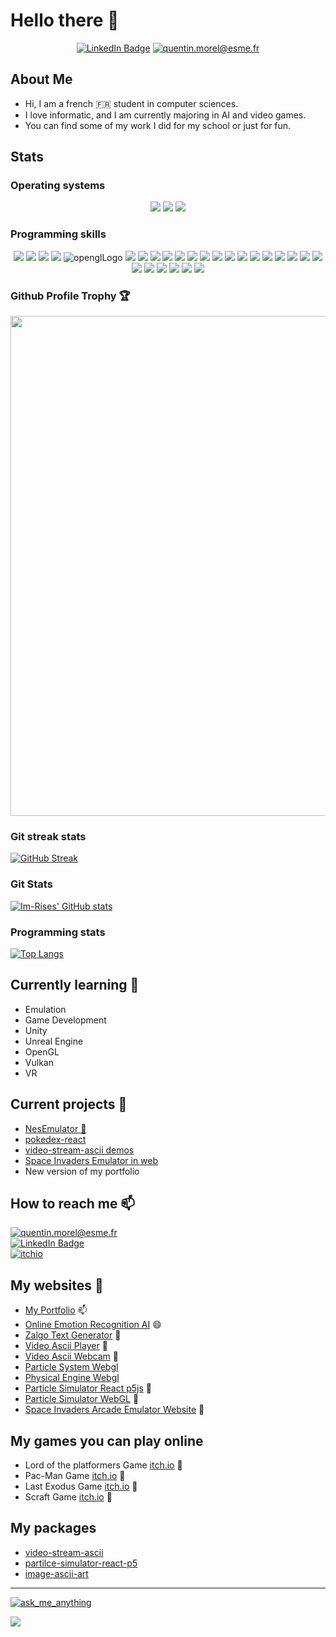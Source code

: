 # Hello there 👋

<!-- Docs for Readme APi display -->
<!-- 
https://github.com/anuraghazra/github-readme-stats
https://dev.to/envoy_/150-badges-for-github-pnk
https://github.com/ryo-ma/github-profile-trophy
https://github-readme-streak-stats.herokuapp.com/demo/?user=Im-Rises&theme=dark&hide_border=true&date_format=&locale=en&properties=background
https://www.profileme.dev/create-profile
-->

<p align="center">
    <a href="https://www.linkedin.com/in/quentin-morel-630b4215a/"><img src="https://img.shields.io/badge/LinkedIn-0077B5?style=for-the-badge&logo=linkedin&logoColor=white" alt="LinkedIn Badge"></a>
    <a href="mailto:quentin.morel@esme.fr"><img src="https://img.shields.io/badge/Microsoft_Outlook-0078D4?style=for-the-badge&logo=microsoft-outlook&logoColor=white" alt="quentin.morel@esme.fr"></a>
</p>

## About Me 

- Hi, I am a french 🇫🇷 student in computer sciences.  
- I love informatic, and I am currently majoring in AI and video games.
- You can find some of my work I did for my school or just for fun.

## Stats

### Operating systems

<p align='center'>
    <img src="https://img.shields.io/badge/Windows-0078D6?style=for-the-badge&logo=windows&logoColor=white">
    <img src="https://img.shields.io/badge/Ubuntu-E95420?style=for-the-badge&logo=ubuntu&logoColor=white">
    <img src="https://img.shields.io/badge/Android-3DDC84?style=for-the-badge&logo=android&logoColor=white">
</p>

### Programming skills

<p align="center">
<img src="https://img.shields.io/badge/GIT-E44C30?style=for-the-badge&logo=git&logoColor=white">
<img src="https://img.shields.io/badge/C-00599C?style=for-the-badge&logo=c&logoColor=white">
<img src="https://img.shields.io/badge/C%2B%2B-00599C?style=for-the-badge&logo=c%2B%2B&logoColor=white">
<img src="https://img.shields.io/badge/C%23-239120?style=for-the-badge&logo=c-sharp&logoColor=white">
<img src="https://img.shields.io/badge/OpenGL-FFFFFF?style=for-the-badge&logo=opengl" alt="openglLogo"/>
<img src="https://img.shields.io/badge/Rust-000000?style=for-the-badge&logo=rust&logoColor=white">
<img src="https://img.shields.io/badge/Python-3776AB?style=for-the-badge&logo=python&logoColor=white">
<img src="https://img.shields.io/badge/Java-ED8B00?style=for-the-badge&logo=java&logoColor=white">
<img src="https://img.shields.io/badge/HTML5-E34F26?style=for-the-badge&logo=html5&logoColor=white">
<img src="https://img.shields.io/badge/Sass-CC6699?style=for-the-badge&logo=sass&logoColor=white">    
<img src="https://img.shields.io/badge/CSS3-1572B6?style=for-the-badge&logo=css3&logoColor=white">
<img src="https://img.shields.io/badge/PHP-777BB4?style=for-the-badge&logo=php&logoColor=white">
<img src="https://img.shields.io/badge/React-20232A?style=for-the-badge&logo=react&logoColor=61DAFB">
<img src="https://img.shields.io/badge/TypeScript-007ACC?style=for-the-badge&logo=typescript&logoColor=white">
<img src="https://img.shields.io/badge/JavaScript-323330?style=for-the-badge&logo=javascript&logoColor=F7DF1E">
<img src="https://camo.githubusercontent.com/6a8b20fc1ddb794223a4367e9335b7b61e493bb0a5f12ee034aa2b73644a12db/68747470733a2f2f696d672e736869656c64732e696f2f62616467652f626c617a6f722d2532333531324244342e7376673f267374796c653d666f722d7468652d6261646765266c6f676f3d626c617a6f72266c6f676f436f6c6f723d7768697465">
<img src="https://img.shields.io/badge/Node.js-43853D?style=for-the-badge&logo=node.js&logoColor=white">
<img src="https://img.shields.io/badge/SQLite-07405E?style=for-the-badge&logo=sqlite&logoColor=white">
<img src="https://img.shields.io/badge/Shell_Script-121011?style=for-the-badge&logo=gnu-bash&logoColor=white">
<img src="https://img.shields.io/badge/Unity-100000?style=for-the-badge&logo=unity&logoColor=white">
<img src="https://img.shields.io/badge/-Unreal%20Engine-313131?style=for-the-badge&logo=unreal-engine&logoColor=white">
<img src="https://img.shields.io/badge/Dart-0175C2?style=for-the-badge&logo=dart&logoColor=white">
<img src="https://img.shields.io/badge/Flutter-02569B?style=for-the-badge&logo=flutter&logoColor=white">
<img src="https://img.shields.io/badge/Markdown-000000?style=for-the-badge&logo=markdown&logoColor=white">
<img src="https://img.shields.io/badge/Overleaf-47A141?style=for-the-badge&logo=Overleaf&logoColor=white">
<img src="https://camo.githubusercontent.com/87f8b4bfb89380f96a10d753be68a6d8d214160f908af4487557b20083ffc601/68747470733a2f2f696d672e736869656c64732e696f2f62616467652f4c615465582d3437413134313f7374796c653d666f722d7468652d6261646765266c6f676f3d4c61546558266c6f676f436f6c6f723d7768697465">    
<img src="https://www.mathworks.com/matlabcentral/images/matlab-file-exchange.svg">
</p>

<!--
### Github commits

<a href="http://www.github.com/Im-Rises"><img src="https://activity-graph.herokuapp.com/graph?username=Im-Rises&bg_color=1a1b27&color=ffffff&line=0891b2&point=ffffff&area_color=1c1917&area=true&hide_border=true&custom_title=GitHub%20Commits%20Graph" alt="GitHub Commits Graph" /></a>
-->

### Github Profile Trophy 🏆

<a href="https://github.com/Im-Rises?tab=repositories">
  <img width=800 src="https://github-profile-trophy.vercel.app/?username=Im-Rises&column=8&theme=gruvbox&no-frame=true"/>
</a>

### Git streak stats

[![GitHub Streak](https://github-readme-streak-stats.herokuapp.com?user=Im-Rises&theme=tokyonight&hide_border=true)](https://github.com/Im-Rises?tab=repositories)

### Git Stats

[![Im-Rises' GitHub stats](https://github-readme-stats.vercel.app/api?username=Im-Rises&show_icons=true&count_private=true&hide_border=true&theme=tokyonight)](https://github.com/Im-Rises)
<!--<img align="center" src="https://github-readme-stats.vercel.app/api?username=Im-Rises&show_icons=true&count_private=true&theme=tokyonight">-->

### Programming stats

[![Top Langs](https://github-readme-stats.vercel.app/api/top-langs/?username=Im-Rises&langs_count=10&hide=Objective-C,html,css,assembly,php,dart,scss,java,jupyter%20notebook&layout=compact&hide_border=true&theme=tokyonight)](https://github.com/Im-Rises?tab=repositories)

## Currently learning 🌱

- Emulation
- Game Development
- Unity
- Unreal Engine
- OpenGL
- Vulkan
- VR

## Current projects 🔭

- <a href="https://github.com/Im-Rises/NesEmulator">NesEmulator 👾</a>
- <a href="https://github.com/Im-Rises/pokedex-react">pokedex-react</a>
- <a href="https://github.com/Im-Rises/video-stream-ascii">video-stream-ascii demos</a>
- <a href="https://github.com/Im-Rises/space-invaders-arcade-emulator-website">Space Invaders Emulator in web</a>
- New version of my portfolio

## How to reach me 📫

<a href="mailto:quentin.morel@esme.fr"><img src="https://img.shields.io/badge/Microsoft_Outlook-0078D4?style=for-the-badge&logo=microsoft-outlook&logoColor=white" alt="quentin.morel@esme.fr"></a>  
<a href="https://www.linkedin.com/in/quentin-morel-630b4215a/"><img src="https://img.shields.io/badge/LinkedIn-0077B5?style=for-the-badge&logo=linkedin&logoColor=white" alt="LinkedIn Badge"></a>  
<a href="https://im-rises.itch.io"><img src="https://img.shields.io/badge/Itch.io-FA5C5C?style=for-the-badge&logo=itchdotio&logoColor=white" alt="itchio"></a>

## My websites 💬

- [My Portfolio](https://im-rises.github.io) 📫
- [Online Emotion Recognition AI](https://github.com/Im-Rises/emotion-recognition-website) 😄
- [Zalgo Text Generator](https://im-rises.github.io/zalgo-generator/) 💬
- [Video Ascii Player](https://im-rises.github.io/video-stream-ascii-player/) 🤔
- [Video Ascii Webcam](https://im-rises.github.io/video-stream-ascii-webcam/) 🤔
- [Particle System Webgl](https://im-rises.github.io/particle-system-webgl)
- [Physical Engine Webgl](https://im-rises.github.io/physical-engine-webgl)
- [Particle Simulator React p5js](https://im-rises.github.io/particle-simulator-react-p5-website) 🌟
- [Particle Simulator WebGL](https://im-rises.github.io/particle-simulator-webgl) 🌟
- [Space Invaders Arcade Emulator Website](https://im-rises.github.io/space-invaders-arcade-emulator-website) 👾

## My games you can play online

- Lord of the platformers Game [itch.io](https://im-rises.itch.io/platformer-king) 👾
- Pac-Man Game [itch.io](https://im-rises.github.io/PacManUnity/) 👾
- Last Exodus Game [itch.io](https://fromiel.itch.io/le-dernier-exode) 👾
- Scraft Game [itch.io](https://pordrack.itch.io/scraft) 👾

## My packages

- [video-stream-ascii](https://www.npmjs.com/package/video-stream-ascii)
- [partilce-simulator-react-p5](https://www.npmjs.com/package/particle-simulator-react-p5)
- [image-ascii-art](https://www.npmjs.com/package/image-ascii-art)

---

<a href="mailto:quentin.morel@esme.fr"><img src="https://img.shields.io/badge/Ask%20me-anything-1abc9c.svg" alt="ask_me_anything"></a>

![](https://komarev.com/ghpvc/?username=Im-Rises)



<!--

## To do
Here are some ideas to get you started:

- 🔭 I’m currently working on ...
- 🌱 I’m currently learning ...
- 👯 I’m looking to collaborate on ...
- 🤔 I’m looking for help with ...
- 💬 Ask me about ...
- 📫 How to reach me: ...
- 😄 Pronouns: ...
- ⚡ Fun fact: ...
- ♾️
-->
